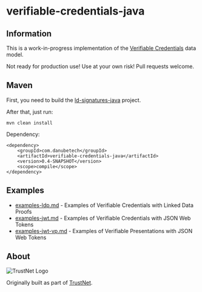 # verifiable-credentials-java

## Information

This is a work-in-progress implementation of the [Verifiable Credentials](https://w3c.github.io/vc-data-model/) data model.

Not ready for production use! Use at your own risk! Pull requests welcome.

## Maven

First, you need to build the [ld-signatures-java](https://github.com/WebOfTrustInfo/ld-signatures-java) project.

After that, just run:

	mvn clean install

Dependency:

	<dependency>
		<groupId>com.danubetech</groupId>
		<artifactId>verifiable-credentials-java</artifactId>
		<version>0.4-SNAPSHOT</version>
		<scope>compile</scope>
	</dependency>

## Examples

 * [examples-ldp.md](examples-ldp.md) - Examples of Verifiable Credentials with Linked Data Proofs
 * [examples-jwt.md](examples-jwt.md) - Examples of Verifiable Credentials with JSON Web Tokens
 * [examples-jwt-vp.md](examples-jwt-vp.md) - Examples of Verifiable Presentations with JSON Web Tokens

## About

![TrustNet Logo](https://github.com/danubetech/verifiable-credentials-java/blob/master/images/trustnet-logo.png?raw=true)

Originally built as part of [TrustNet](http://trustnet.fi/).
